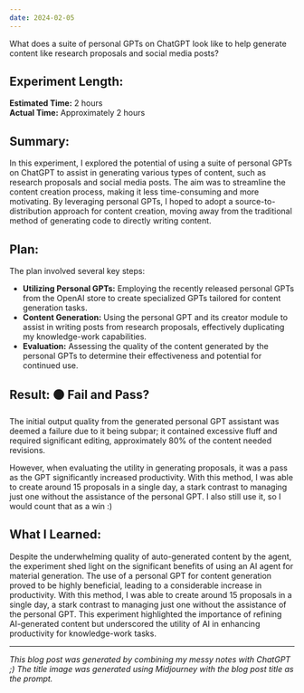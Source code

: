 ```yaml
---
date: 2024-02-05
---
```


What does a suite of personal GPTs on ChatGPT look like to help generate content like research proposals and social media posts?

## Experiment Length:

**Estimated Time:** 2 hours  
**Actual Time:** Approximately 2 hours

## Summary:

In this experiment, I explored the potential of using a suite of personal GPTs on ChatGPT to assist in generating various types of content, such as research proposals and social media posts. The aim was to streamline the content creation process, making it less time-consuming and more motivating. By leveraging personal GPTs, I hoped to adopt a source-to-distribution approach for content creation, moving away from the traditional method of generating code to directly writing content.

## Plan:

The plan involved several key steps:

- **Utilizing Personal GPTs:** Employing the recently released personal GPTs from the OpenAI store to create specialized GPTs tailored for content generation tasks.
- **Content Generation:** Using the personal GPT and its creator module to assist in writing posts from research proposals, effectively duplicating my knowledge-work capabilities.
- **Evaluation:** Assessing the quality of the content generated by the personal GPTs to determine their effectiveness and potential for continued use.

## Result: 🟠 Fail and Pass?

The initial output quality from the generated personal GPT assistant was deemed a failure due to it being subpar; it contained excessive fluff and required significant editing, approximately 80% of the content needed revisions. 

However, when evaluating the utility in generating proposals, it was a pass as the GPT significantly increased productivity. With this method, I was able to create around 15 proposals in a single day, a stark contrast to managing just one without the assistance of the personal GPT. I also still use it, so I would count that as a win :)

## What I Learned:

Despite the underwhelming quality of auto-generated content by the agent, the experiment shed light on the significant benefits of using an AI agent for material generation. The use of a personal GPT for content generation proved to be highly beneficial, leading to a considerable increase in productivity. With this method, I was able to create around 15 proposals in a single day, a stark contrast to managing just one without the assistance of the personal GPT. This experiment highlighted the importance of refining AI-generated content but underscored the utility of AI in enhancing productivity for knowledge-work tasks.

---

_This blog post was generated by combining my messy notes with ChatGPT ;) The title image was generated using Midjourney with the blog post title as the prompt._